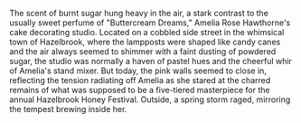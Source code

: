 The scent of burnt sugar hung heavy in the air, a stark contrast to the usually sweet perfume of "Buttercream Dreams," Amelia Rose Hawthorne's cake decorating studio.  Located on a cobbled side street in the whimsical town of Hazelbrook, where the lampposts were shaped like candy canes and the air always seemed to shimmer with a faint dusting of powdered sugar, the studio was normally a haven of pastel hues and the cheerful whir of Amelia's stand mixer.  But today, the pink walls seemed to close in, reflecting the tension radiating off Amelia as she stared at the charred remains of what was supposed to be a five-tiered masterpiece for the annual Hazelbrook Honey Festival.  Outside, a spring storm raged, mirroring the tempest brewing inside her.
